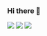 ### Hi there 👋
<!--![Anurag's GitHub stats](https://github-readme-stats.vercel.app/api?username=dlwltn0430&show_icons=true&theme=radical)-->

<!--[![Top Langs](https://github-readme-stats.vercel.app/api/top-langs/?username=dlwltn0430&langs_count=10&layout=compact&theme=dark)](https://github.com/dlwltn0430/dlwltn0430)-->


<!--
**dlwltn0430/dlwltn0430** is a ✨ _special_ ✨ repository because its `README.md` (this file) appears on your GitHub profile.

Here are some ideas to get you started:

- 🔭 I’m currently working on ...
- 🌱 I’m currently learning ...
- 👯 I’m looking to collaborate on ...
- 🤔 I’m looking for help with ...
- 💬 Ask me about ...
- 📫 How to reach me: ...
- 😄 Pronouns: ...
- ⚡ Fun fact: ...
-->

<img src="https://img.shields.io/badge/Python-3776AB?style=for-the-badge&logo=Python&logoColor=white">
<img src="https://img.shields.io/badge/C-A8B9CC?style=for-the-badge&logo=C&logoColor=white">
<img src="https://img.shields.io/badge/C++-00599C?style=for-the-badge&logo=C++&logoColor=white">
